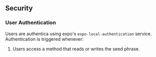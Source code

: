 ## Security

### User Authentication

Users are authentica using expo's `expo-local-authentication` service. Authentication is triggered whenever:
1. Users access a method that reads or writes the seed phrase.